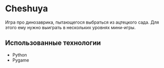 # Cheshuya
Игра про динозаврика, пытающегося выбраться из ацтецкого сада. Для этого ему нужно выиграть в нескольких уровнях мини-игры.

## Использованные технологии
* Python
* Pygame
